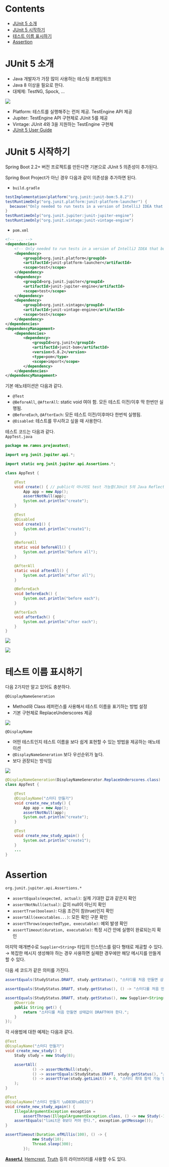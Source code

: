 # Contents

- [JUnit 5 소개](#JUnit-5-소개)
- [JUnit 5 시작하기](#JUnit-5-시작하기)
- [테스트 이름 표시하기](#테스트-이름-표시하기)
- [Assertion](#Assertion)

# JUnit 5 소개

- Java 개발자가 가장 많이 사용하는 테스팅 프레임워크
- Java 8 이상을 필요로 한다.
- 대체제: TestNG, Spock, ...

![](https://images.velog.io/images/songs4805/post/0a4f8766-62f2-4cf2-b6c4-fc763885ba80/%E1%84%89%E1%85%B3%E1%84%8F%E1%85%B3%E1%84%85%E1%85%B5%E1%86%AB%E1%84%89%E1%85%A3%E1%86%BA%202022-02-18%20%E1%84%8B%E1%85%A9%E1%84%92%E1%85%AE%2011.25.20.png)

- Platform: 테스트를 실행해주는 런처 제공. TestEngine API 제공
- Jupiter: TestEngine API 구현체로 JUnit 5를 제공
- Vintage: JUnit 4와 3을 지원하는 TestEngine 구현체
- [JUnit 5 User Guide](https://junit.org/junit5/docs/current/user-guide/)

# JUnit 5 시작하기

Spring Boot 2.2+ 버전 프로젝트를 만든다면 기본으로 JUnit 5 의존성이 추가된다.

Spring Boot Project가 아닌 경우 다음과 같이 의존성을 추가하면 된다.

- `build.gradle`

```groovy
testImplementation(platform("org.junit:junit-bom:5.8.2"))
testRuntimeOnly("org.junit.platform:junit-platform-launcher") {
  because("Only needed to run tests in a version of IntelliJ IDEA that bundles older versions")
}
testRuntimeOnly("org.junit.jupiter:junit-jupiter-engine")
testRuntimeOnly("org.junit.vintage:junit-vintage-engine")
```

- `pom.xml`

```xml
<!-- ... -->
<dependencies>
    <!-- Only needed to run tests in a version of IntelliJ IDEA that bundles older versions -->
    <dependency>
        <groupId>org.junit.platform</groupId>
        <artifactId>junit-platform-launcher</artifactId>
        <scope>test</scope>
    </dependency>
    <dependency>
        <groupId>org.junit.jupiter</groupId>
        <artifactId>junit-jupiter-engine</artifactId>
        <scope>test</scope>
    </dependency>
    <dependency>
        <groupId>org.junit.vintage</groupId>
        <artifactId>junit-vintage-engine</artifactId>
        <scope>test</scope>
    </dependency>
</dependencies>
<dependencyManagement>
    <dependencies>
        <dependency>
            <groupId>org.junit</groupId>
            <artifactId>junit-bom</artifactId>
            <version>5.8.2</version>
            <type>pom</type>
            <scope>import</scope>
        </dependency>
    </dependencies>
</dependencyManagement>
```

기본 애노테이션은 다음과 같다.

- `@Test`
- `@BeforeAll`, `@AfterAll`: static void 여야 함. 모든 테스트 이전/이후 딱 한번만 실행됨.
- `@BeforeEach`, `@AfterEach`: 모든 테스트 이전/이후마다 한번씩 실행됨.
- `@Disabled`: 테스트를 무시하고 싶을 때 사용한다.

테스트 코드는 다음과 같다.  
`AppTest.java`

```java
package me.ramos.prejavatest;

import org.junit.jupiter.api.*;

import static org.junit.jupiter.api.Assertions.*;

class AppTest {

    @Test
    void create() { // public이 아니어도 test 가능함(JUnit 5의 Java Reflection 때문)
        App app = new App();
        assertNotNull(app);
        System.out.println("create");
    }

    @Test
    @Disabled
    void create1() {
        System.out.println("create1");
    }

    @BeforeAll
    static void beforeAll() {
        System.out.println("before all");
    }

    @AfterAll
    static void afterAll() {
        System.out.println("after all");
    }

    @BeforeEach
    void beforeEach() {
        System.out.println("before each");
    }

    @AfterEach
    void afterEach() {
        System.out.println("after each");
    }
}
```

![](https://images.velog.io/images/songs4805/post/f6d68f0f-6180-47b3-9c01-5764dae9b80b/%E1%84%89%E1%85%B3%E1%84%8F%E1%85%B3%E1%84%85%E1%85%B5%E1%86%AB%E1%84%89%E1%85%A3%E1%86%BA%202022-02-18%20%E1%84%8B%E1%85%A9%E1%84%92%E1%85%AE%2011.45.54.png)

![](https://images.velog.io/images/songs4805/post/e669552c-ee84-4e79-a5cc-32b4410cf060/%E1%84%89%E1%85%B3%E1%84%8F%E1%85%B3%E1%84%85%E1%85%B5%E1%86%AB%E1%84%89%E1%85%A3%E1%86%BA%202022-02-18%20%E1%84%8B%E1%85%A9%E1%84%92%E1%85%AE%2011.46.38.png)

# 테스트 이름 표시하기

다음 2가지만 알고 있어도 충분하다.

`@DisplayNameGeneration`

- Method와 Class 레퍼런스를 사용해서 테스트 이름을 표기하는 방법 설정
- 기본 구현체로 ReplaceUnderscores 제공

![](https://images.velog.io/images/songs4805/post/5ae493d1-0440-469f-bf29-e0fc378af404/%E1%84%89%E1%85%B3%E1%84%8F%E1%85%B3%E1%84%85%E1%85%B5%E1%86%AB%E1%84%89%E1%85%A3%E1%86%BA%202022-02-18%20%E1%84%8B%E1%85%A9%E1%84%92%E1%85%AE%2011.57.01.png)

`@DisplayName`

- 어떤 테스트인지 테스트 이름을 보다 쉽게 표현할 수 있는 방법을 제공하는 애노테이션
- `@DisplayNameGeneration` 보다 우선순위가 높다.
- 보다 권장되는 방식임

![](https://images.velog.io/images/songs4805/post/253f0345-61db-42c1-bbb6-3724a586925d/%E1%84%89%E1%85%B3%E1%84%8F%E1%85%B3%E1%84%85%E1%85%B5%E1%86%AB%E1%84%89%E1%85%A3%E1%86%BA%202022-02-18%20%E1%84%8B%E1%85%A9%E1%84%92%E1%85%AE%2011.58.08.png)

```java
@DisplayNameGeneration(DisplayNameGenerator.ReplaceUnderscores.class)
class AppTest {

    @Test
    @DisplayName("스터디 만들기")
    void create_new_study() {
        App app = new App();
        assertNotNull(app);
        System.out.println("create");
    }

    @Test
    void create_new_study_again() {
        System.out.println("create1");
    }
    ...
}
```

# Assertion

`org.junit.jupiter.api.Assertions.*`

- `assertEquals(expected, actual)`: 실제 기대한 값과 같은지 확인
- `assertNotNull(actual)`: 값이 null이 아닌지 확인
- `assertTrue(boolean)`: 다음 조건이 참(true)인지 확인
- `assertAll(executables...)`: 모든 확인 구문 확인
- `assertThrows(expectedType, executable)`: 예외 발생 확인
- `assertTimeout(duration, executable)`: 특정 시간 안에 실행이 완료되는지 확인

마지막 매개변수로 `Supplier<String>` 타입의 인스턴스를 람다 형태로 제공할 수 있다.  
→ 복잡한 메시지 생성해야 하는 경우 사용하면 실패한 경우에만 해당 메시지를 만들게 할 수 있다.

다음 세 코드가 같은 의미를 가진다.

```java
assertEquals(StudyStatus.DRAFT, study.getStatus(), "스터디를 처음 만들면 상태값이 DRAFT여야 한다.");

assertEquals(StudyStatus.DRAFT, study.getStatus(), () -> "스터디를 처음 만들면 상태값이 DRAFT여야 한다.");

assertEquals(StudyStatus.DRAFT, study.getStatus(), new Supplier<String>() {
    @Override
    public String get() {
        return "스터디를 처음 만들면 상태값이 DRAFT여야 한다.";
    }
});
```

각 사용법에 대한 예제는 다음과 같다.

```java
@Test
@DisplayName("스터디 만들기")
void create_new_study() {
    Study study = new Study(8);

    assertAll(
            () -> assertNotNull(study),
            () -> assertEquals(StudyStatus.DRAFT, study.getStatus(), "스터디를 처음 만들면 상태값이 DRAFT여야 한다."),
            () -> assertTrue(study.getLimit() > 0, "스터디 최대 참석 가능 인원은 0보다 커야 한다.")
    );
}

@Test
@DisplayName("스터디 만들기 \uD83D\uDE31")
void create_new_study_again() {
    IllegalArgumentException exception =
        assertThrows(IllegalArgumentException.class, () -> new Study(-10));
    assertEquals("limit은 0보다 커야 한다.", exception.getMessage());
}
```

```java
assertTimeout(Duration.ofMillis(100), () -> {
            new Study(10);
            Thread.sleep(300);
        });
```

[**AssertJ**](https://joel-costigliola.github.io/assertj/), [Hemcrest](https://hamcrest.org/JavaHamcrest/), [Truth](https://truth.dev/) 등의 라이브러리를 사용할 수도 있다.
